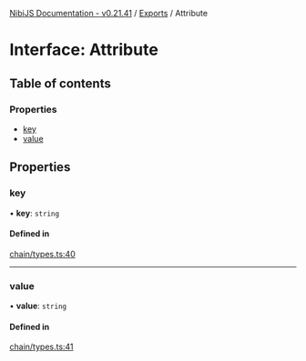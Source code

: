 [NibiJS Documentation - v0.21.41](../intro.md) / [Exports](../modules.md) / Attribute

# Interface: Attribute

## Table of contents

### Properties

- [key](Attribute.md#key)
- [value](Attribute.md#value)

## Properties

### key

• **key**: `string`

#### Defined in

[chain/types.ts:40](https://github.com/NibiruChain/ts-sdk/blob/1723d2b/packages/nibijs/src/chain/types.ts#L40)

---

### value

• **value**: `string`

#### Defined in

[chain/types.ts:41](https://github.com/NibiruChain/ts-sdk/blob/1723d2b/packages/nibijs/src/chain/types.ts#L41)
